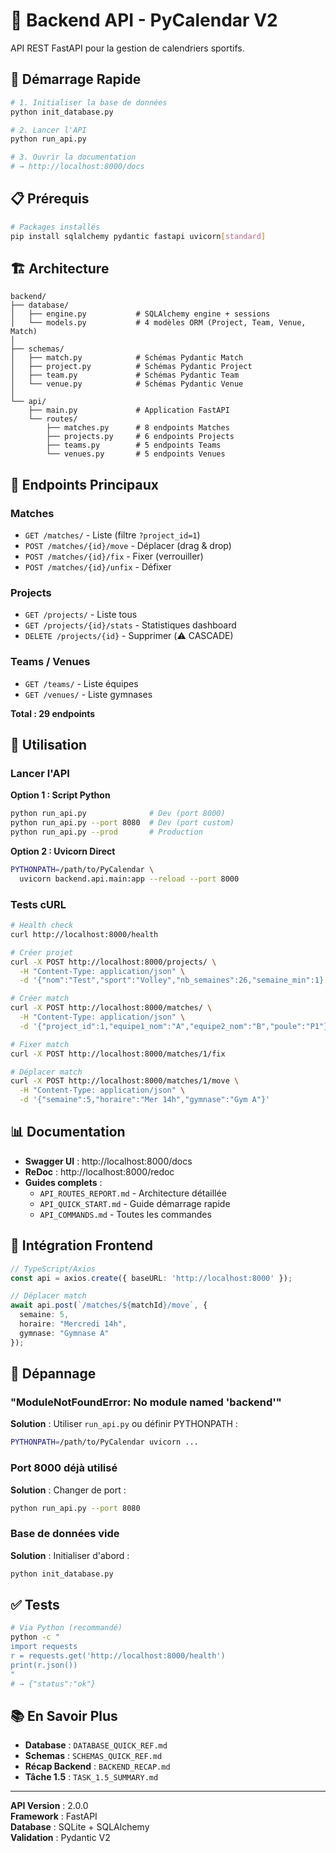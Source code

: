 # 🔧 Backend API - PyCalendar V2

API REST FastAPI pour la gestion de calendriers sportifs.

## 🚀 Démarrage Rapide

```bash
# 1. Initialiser la base de données
python init_database.py

# 2. Lancer l'API
python run_api.py

# 3. Ouvrir la documentation
# → http://localhost:8000/docs
```

## 📋 Prérequis

```bash
# Packages installés
pip install sqlalchemy pydantic fastapi uvicorn[standard]
```

## 🏗️ Architecture

```
backend/
├── database/
│   ├── engine.py           # SQLAlchemy engine + sessions
│   └── models.py           # 4 modèles ORM (Project, Team, Venue, Match)
│
├── schemas/
│   ├── match.py            # Schémas Pydantic Match
│   ├── project.py          # Schémas Pydantic Project
│   ├── team.py             # Schémas Pydantic Team
│   └── venue.py            # Schémas Pydantic Venue
│
└── api/
    ├── main.py             # Application FastAPI
    └── routes/
        ├── matches.py      # 8 endpoints Matches
        ├── projects.py     # 6 endpoints Projects
        ├── teams.py        # 5 endpoints Teams
        └── venues.py       # 5 endpoints Venues
```

## 🎯 Endpoints Principaux

### Matches
- `GET /matches/` - Liste (filtre `?project_id=1`)
- `POST /matches/{id}/move` - Déplacer (drag & drop)
- `POST /matches/{id}/fix` - Fixer (verrouiller)
- `POST /matches/{id}/unfix` - Défixer

### Projects
- `GET /projects/` - Liste tous
- `GET /projects/{id}/stats` - Statistiques dashboard
- `DELETE /projects/{id}` - Supprimer (⚠️ CASCADE)

### Teams / Venues
- `GET /teams/` - Liste équipes
- `GET /venues/` - Liste gymnases

**Total : 29 endpoints**

## 🔧 Utilisation

### Lancer l'API

**Option 1 : Script Python**
```bash
python run_api.py              # Dev (port 8000)
python run_api.py --port 8080  # Dev (port custom)
python run_api.py --prod       # Production
```

**Option 2 : Uvicorn Direct**
```bash
PYTHONPATH=/path/to/PyCalendar \
  uvicorn backend.api.main:app --reload --port 8000
```

### Tests cURL

```bash
# Health check
curl http://localhost:8000/health

# Créer projet
curl -X POST http://localhost:8000/projects/ \
  -H "Content-Type: application/json" \
  -d '{"nom":"Test","sport":"Volley","nb_semaines":26,"semaine_min":1}'

# Créer match
curl -X POST http://localhost:8000/matches/ \
  -H "Content-Type: application/json" \
  -d '{"project_id":1,"equipe1_nom":"A","equipe2_nom":"B","poule":"P1"}'

# Fixer match
curl -X POST http://localhost:8000/matches/1/fix

# Déplacer match
curl -X POST http://localhost:8000/matches/1/move \
  -H "Content-Type: application/json" \
  -d '{"semaine":5,"horaire":"Mer 14h","gymnase":"Gym A"}'
```

## 📊 Documentation

- **Swagger UI** : http://localhost:8000/docs
- **ReDoc** : http://localhost:8000/redoc
- **Guides complets** :
  - `API_ROUTES_REPORT.md` - Architecture détaillée
  - `API_QUICK_START.md` - Guide démarrage rapide
  - `API_COMMANDS.md` - Toutes les commandes

## 🔗 Intégration Frontend

```typescript
// TypeScript/Axios
const api = axios.create({ baseURL: 'http://localhost:8000' });

// Déplacer match
await api.post(`/matches/${matchId}/move`, {
  semaine: 5,
  horaire: "Mercredi 14h",
  gymnase: "Gymnase A"
});
```

## 🐛 Dépannage

### "ModuleNotFoundError: No module named 'backend'"
**Solution** : Utiliser `run_api.py` ou définir PYTHONPATH :
```bash
PYTHONPATH=/path/to/PyCalendar uvicorn ...
```

### Port 8000 déjà utilisé
**Solution** : Changer de port :
```bash
python run_api.py --port 8080
```

### Base de données vide
**Solution** : Initialiser d'abord :
```bash
python init_database.py
```

## ✅ Tests

```bash
# Via Python (recommandé)
python -c "
import requests
r = requests.get('http://localhost:8000/health')
print(r.json())
"
# → {"status":"ok"}
```

## 📚 En Savoir Plus

- **Database** : `DATABASE_QUICK_REF.md`
- **Schemas** : `SCHEMAS_QUICK_REF.md`
- **Récap Backend** : `BACKEND_RECAP.md`
- **Tâche 1.5** : `TASK_1.5_SUMMARY.md`

---

**API Version** : 2.0.0  
**Framework** : FastAPI  
**Database** : SQLite + SQLAlchemy  
**Validation** : Pydantic V2
